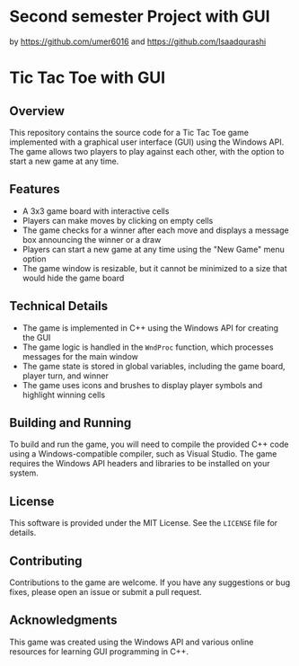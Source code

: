 # Second semester Project with GUI  
by https://github.com/umer6016
and https://github.com/Isaadqurashi

**Tic Tac Toe with GUI**
=====================

**Overview**
-----------

This repository contains the source code for a Tic Tac Toe game implemented with a graphical user interface (GUI) using the Windows API. The game allows two players to play against each other, with the option to start a new game at any time.

**Features**
-----------

*   A 3x3 game board with interactive cells
*   Players can make moves by clicking on empty cells
*   The game checks for a winner after each move and displays a message box announcing the winner or a draw
*   Players can start a new game at any time using the "New Game" menu option
*   The game window is resizable, but it cannot be minimized to a size that would hide the game board

**Technical Details**
--------------------

*   The game is implemented in C++ using the Windows API for creating the GUI
*   The game logic is handled in the `WndProc` function, which processes messages for the main window
*   The game state is stored in global variables, including the game board, player turn, and winner
*   The game uses icons and brushes to display player symbols and highlight winning cells

**Building and Running**
----------------------

To build and run the game, you will need to compile the provided C++ code using a Windows-compatible compiler, such as Visual Studio. The game requires the Windows API headers and libraries to be installed on your system.

**License**
---------

This software is provided under the MIT License. See the `LICENSE` file for details.

**Contributing**
------------

Contributions to the game are welcome. If you have any suggestions or bug fixes, please open an issue or submit a pull request.

**Acknowledgments**
----------------

This game was created using the Windows API and various online resources for learning GUI programming in C++.

